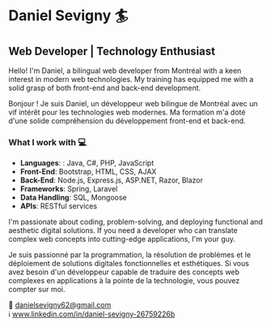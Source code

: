 # Daniel Sevigny :surfer:

##  Web Developer | Technology Enthusiast

Hello! I'm Daniel, a bilingual web developer from Montréal with a keen interest in modern web technologies. My training has equipped me with a solid grasp of both front-end and back-end development.  

Bonjour ! Je suis Daniel, un développeur web bilingue de Montréal avec un vif intérêt pour les technologies web modernes. Ma formation m'a doté d'une solide compréhension du développement front-end et back-end.

###  What I work with :computer:

- **Languages**: : Java, C#, PHP, JavaScript
- **Front-End**: Bootstrap, HTML, CSS, AJAX
- **Back-End**: Node.js, Express.js, ASP.NET, Razor, Blazor
- **Frameworks**: Spring, Laravel
- **Data Handling**: SQL, Mongoose
- **APIs**: RESTful services

I'm passionate about coding, problem-solving, and deploying functional and aesthetic digital solutions. If you need a developer who can translate complex web concepts into cutting-edge applications, I'm your guy.  

Je suis passionné par la programmation, la résolution de problèmes et le déploiement de solutions digitales fonctionnelles et esthétiques. Si vous avez besoin d'un développeur capable de traduire des concepts web complexes en applications à la pointe de la technologie, vous pouvez compter sur moi.

:e-mail: [danielsevigny62@gmail.com](mailto:danielsevigny62@gmail.com)  
:information_source: www.linkedin.com/in/daniel-sevigny-26759226b

